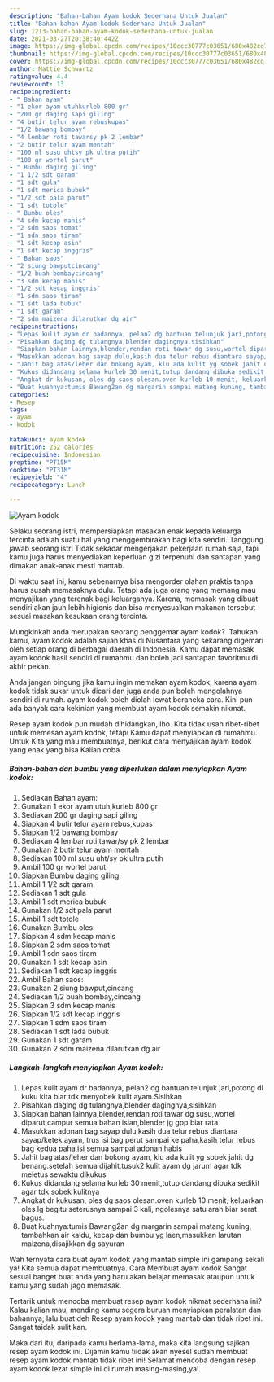 ```yaml
---
description: "Bahan-bahan Ayam kodok Sederhana Untuk Jualan"
title: "Bahan-bahan Ayam kodok Sederhana Untuk Jualan"
slug: 1213-bahan-bahan-ayam-kodok-sederhana-untuk-jualan
date: 2021-03-27T20:38:40.442Z
image: https://img-global.cpcdn.com/recipes/10ccc30777c03651/680x482cq70/ayam-kodok-foto-resep-utama.jpg
thumbnail: https://img-global.cpcdn.com/recipes/10ccc30777c03651/680x482cq70/ayam-kodok-foto-resep-utama.jpg
cover: https://img-global.cpcdn.com/recipes/10ccc30777c03651/680x482cq70/ayam-kodok-foto-resep-utama.jpg
author: Mattie Schwartz
ratingvalue: 4.4
reviewcount: 13
recipeingredient:
- " Bahan ayam"
- "1 ekor ayam utuhkurleb 800 gr"
- "200 gr daging sapi giling"
- "4 butir telur ayam rebuskupas"
- "1/2 bawang bombay"
- "4 lembar roti tawarsy pk 2 lembar"
- "2 butir telur ayam mentah"
- "100 ml susu uhtsy pk ultra putih"
- "100 gr wortel parut"
- " Bumbu daging giling"
- "1 1/2 sdt garam"
- "1 sdt gula"
- "1 sdt merica bubuk"
- "1/2 sdt pala parut"
- "1 sdt totole"
- " Bumbu oles"
- "4 sdm kecap manis"
- "2 sdm saos tomat"
- "1 sdn saos tiram"
- "1 sdt kecap asin"
- "1 sdt kecap inggris"
- " Bahan saos"
- "2 siung bawputcincang"
- "1/2 buah bombaycincang"
- "3 sdm kecap manis"
- "1/2 sdt kecap inggris"
- "1 sdm saos tiram"
- "1 sdt lada bubuk"
- "1 sdt garam"
- "2 sdm maizena dilarutkan dg air"
recipeinstructions:
- "Lepas kulit ayam dr badannya, pelan2 dg bantuan telunjuk jari,potong dl kuku kita biar tdk menyobek kulit ayam.Sisihkan"
- "Pisahkan daging dg tulangnya,blender dagingnya,sisihkan"
- "Siapkan bahan lainnya,blender,rendan roti tawar dg susu,wortel diparut,campur semua bahan isian,blender jg gpp biar rata"
- "Masukkan adonan bag sayap dulu,kasih dua telur rebus diantara sayap/ketek ayam, trus isi bag perut sampai ke paha,kasih telur rebus bag kedua paha,isi semua sampai adonan habis"
- "Jahit bag atas/leher dan bokong ayam, klu ada kulit yg sobek jahit dg benang.setelah semua dijahit,tusuk2 kulit ayam dg jarum agar tdk meletus sewaktu dikukus"
- "Kukus didandang selama kurleb 30 menit,tutup dandang dibuka sedikit agar tdk sobek kulitnya"
- "Angkat dr kukusan, oles dg saos olesan.oven kurleb 10 menit, keluarkan oles lg begitu seterusnya sampai 3 kali, ngolesnya satu arah biar serat bagus."
- "Buat kuahnya:tumis Bawang2an dg margarin sampai matang kuning, tambahkan air kaldu, kecap dan bumbu yg laen,masukkan larutan maizena,disajikkan dg sayuran"
categories:
- Resep
tags:
- ayam
- kodok

katakunci: ayam kodok 
nutrition: 252 calories
recipecuisine: Indonesian
preptime: "PT15M"
cooktime: "PT31M"
recipeyield: "4"
recipecategory: Lunch

---
```



![Ayam kodok](https://img-global.cpcdn.com/recipes/10ccc30777c03651/680x482cq70/ayam-kodok-foto-resep-utama.jpg)

Selaku seorang istri, mempersiapkan masakan enak kepada keluarga tercinta adalah suatu hal yang menggembirakan bagi kita sendiri. Tanggung jawab seorang istri Tidak sekadar mengerjakan pekerjaan rumah saja, tapi kamu juga harus menyediakan keperluan gizi terpenuhi dan santapan yang dimakan anak-anak mesti mantab.

Di waktu  saat ini, kamu sebenarnya bisa mengorder olahan praktis tanpa harus susah memasaknya dulu. Tetapi ada juga orang yang memang mau menyajikan yang terenak bagi keluarganya. Karena, memasak yang dibuat sendiri akan jauh lebih higienis dan bisa menyesuaikan makanan tersebut sesuai masakan kesukaan orang tercinta. 



Mungkinkah anda merupakan seorang penggemar ayam kodok?. Tahukah kamu, ayam kodok adalah sajian khas di Nusantara yang sekarang digemari oleh setiap orang di berbagai daerah di Indonesia. Kamu dapat memasak ayam kodok hasil sendiri di rumahmu dan boleh jadi santapan favoritmu di akhir pekan.

Anda jangan bingung jika kamu ingin memakan ayam kodok, karena ayam kodok tidak sukar untuk dicari dan juga anda pun boleh mengolahnya sendiri di rumah. ayam kodok boleh diolah lewat beraneka cara. Kini pun ada banyak cara kekinian yang membuat ayam kodok semakin nikmat.

Resep ayam kodok pun mudah dihidangkan, lho. Kita tidak usah ribet-ribet untuk memesan ayam kodok, tetapi Kamu dapat menyiapkan di rumahmu. Untuk Kita yang mau membuatnya, berikut cara menyajikan ayam kodok yang enak yang bisa Kalian coba.

<!--inarticleads1-->

##### Bahan-bahan dan bumbu yang diperlukan dalam menyiapkan Ayam kodok:

1. Sediakan  Bahan ayam:
1. Gunakan 1 ekor ayam utuh,kurleb 800 gr
1. Sediakan 200 gr daging sapi giling
1. Siapkan 4 butir telur ayam rebus,kupas
1. Siapkan 1/2 bawang bombay
1. Sediakan 4 lembar roti tawar/sy pk 2 lembar
1. Gunakan 2 butir telur ayam mentah
1. Sediakan 100 ml susu uht/sy pk ultra putih
1. Ambil 100 gr wortel parut
1. Siapkan  Bumbu daging giling:
1. Ambil 1 1/2 sdt garam
1. Sediakan 1 sdt gula
1. Ambil 1 sdt merica bubuk
1. Gunakan 1/2 sdt pala parut
1. Ambil 1 sdt totole
1. Gunakan  Bumbu oles:
1. Siapkan 4 sdm kecap manis
1. Siapkan 2 sdm saos tomat
1. Ambil 1 sdn saos tiram
1. Gunakan 1 sdt kecap asin
1. Sediakan 1 sdt kecap inggris
1. Ambil  Bahan saos:
1. Gunakan 2 siung bawput,cincang
1. Sediakan 1/2 buah bombay,cincang
1. Siapkan 3 sdm kecap manis
1. Siapkan 1/2 sdt kecap inggris
1. Siapkan 1 sdm saos tiram
1. Sediakan 1 sdt lada bubuk
1. Gunakan 1 sdt garam
1. Gunakan 2 sdm maizena dilarutkan dg air




<!--inarticleads2-->

##### Langkah-langkah menyiapkan Ayam kodok:

1. Lepas kulit ayam dr badannya, pelan2 dg bantuan telunjuk jari,potong dl kuku kita biar tdk menyobek kulit ayam.Sisihkan
1. Pisahkan daging dg tulangnya,blender dagingnya,sisihkan
1. Siapkan bahan lainnya,blender,rendan roti tawar dg susu,wortel diparut,campur semua bahan isian,blender jg gpp biar rata
1. Masukkan adonan bag sayap dulu,kasih dua telur rebus diantara sayap/ketek ayam, trus isi bag perut sampai ke paha,kasih telur rebus bag kedua paha,isi semua sampai adonan habis
1. Jahit bag atas/leher dan bokong ayam, klu ada kulit yg sobek jahit dg benang.setelah semua dijahit,tusuk2 kulit ayam dg jarum agar tdk meletus sewaktu dikukus
1. Kukus didandang selama kurleb 30 menit,tutup dandang dibuka sedikit agar tdk sobek kulitnya
1. Angkat dr kukusan, oles dg saos olesan.oven kurleb 10 menit, keluarkan oles lg begitu seterusnya sampai 3 kali, ngolesnya satu arah biar serat bagus.
1. Buat kuahnya:tumis Bawang2an dg margarin sampai matang kuning, tambahkan air kaldu, kecap dan bumbu yg laen,masukkan larutan maizena,disajikkan dg sayuran




Wah ternyata cara buat ayam kodok yang mantab simple ini gampang sekali ya! Kita semua dapat membuatnya. Cara Membuat ayam kodok Sangat sesuai banget buat anda yang baru akan belajar memasak ataupun untuk kamu yang sudah jago memasak.

Tertarik untuk mencoba membuat resep ayam kodok nikmat sederhana ini? Kalau kalian mau, mending kamu segera buruan menyiapkan peralatan dan bahannya, lalu buat deh Resep ayam kodok yang mantab dan tidak ribet ini. Sangat taidak sulit kan. 

Maka dari itu, daripada kamu berlama-lama, maka kita langsung sajikan resep ayam kodok ini. Dijamin kamu tiidak akan nyesel sudah membuat resep ayam kodok mantab tidak ribet ini! Selamat mencoba dengan resep ayam kodok lezat simple ini di rumah masing-masing,ya!.

